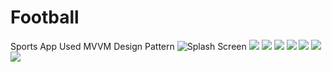 # Football
Sports App
Used MVVM Design Pattern
![Splash Screen](https://github.com/KalpakD/Football/blob/master/Screenshot_2018-06-02-14-00-10-230_com.example.kalpak.football.png)
![](https://github.com/KalpakD/Football/blob/master/Screenshot_2018-06-02-13-46-35-942_com.example.kalpak.football.png)
![](https://github.com/KalpakD/Football/blob/master/Screenshot_2018-06-02-13-46-44-667_com.example.kalpak.football.png)
![](https://github.com/KalpakD/Football/blob/master/Screenshot_2018-06-02-13-46-58-681_com.example.kalpak.football.png)
![](https://github.com/KalpakD/Football/blob/master/Screenshot_2018-06-02-13-47-21-847_com.example.kalpak.football.png)
![](https://github.com/KalpakD/Football/blob/master/Screenshot_2018-06-02-13-48-40-864_com.example.kalpak.football.png)
![](https://github.com/KalpakD/Football/blob/master/Screenshot_2018-06-02-13-50-24-118_com.example.kalpak.football.png)
![](https://github.com/KalpakD/Football/blob/master/Screenshot_2018-06-02-13-51-37-868_com.example.kalpak.football.png)

